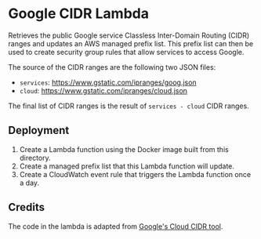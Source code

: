 # Google CIDR Lambda
Retrieves the public Google service Classless Inter-Domain Routing (CIDR) ranges and updates an AWS managed prefix list.  This prefix list can then be used to create security group rules that allow services to access Google.

The source of the CIDR ranges are the following two JSON files:

- `services`: https://www.gstatic.com/ipranges/goog.json
- `cloud`: https://www.gstatic.com/ipranges/cloud.json

The final list of CIDR ranges is the result of `services - cloud` CIDR ranges.

## Deployment
1. Create a Lambda function using the Docker image built from this directory.
1. Create a managed prefix list that this Lambda function will update.
1. Create a CloudWatch event rule that triggers the Lambda function once a day.

## Credits
The code in the lambda is adapted from [Google's Cloud CIDR tool](https://github.com/GoogleCloudPlatform/networking-tools-python/tree/main/tools/cidr).